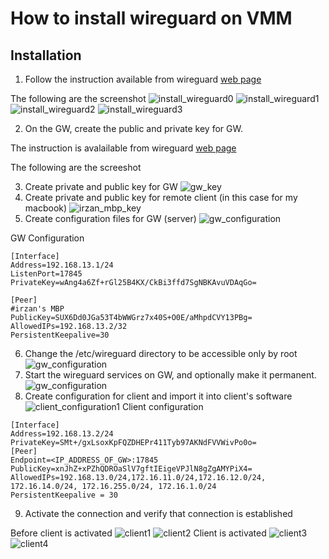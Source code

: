 # How to install wireguard on VMM

## Installation 
1. Follow the instruction available from wireguard [web page](https://www.wireguard.com/install/)

The following are the screenshot
![install_wireguard0](image/install_wireguard0.png)
![install_wireguard1](image/install_wireguard1.png)
![install_wireguard2](image/install_wireguard2.png)
![install_wireguard3](image/install_wireguard3.png)

2. On the GW, create the public and private key for GW.

The instruction is avalailable from wireguard [web page](https://www.wireguard.com/quickstart/)

The following are the screeshot

3. Create private and public key for GW
![gw_key](image/gw_key.png)
4. Create private and public key for remote client (in this case for my macbook)
![irzan_mbp_key](image/irzan_mbp_key.png)
5. Create configuration files for GW (server)
![gw_configuration](image/gw_configuration0.png)

GW Configuration
```
[Interface]
Address=192.168.13.1/24
ListenPort=17845
PrivateKey=wAng4a6Zf+rGl25B4KX/CkBi3ffd7SgNBKAvuVDAqGo=

[Peer]
#irzan's MBP
PublicKey=SUX6Dd0JGa53T4bWWGrz7x40S+O0E/aMhpdCVY13PBg=
AllowedIPs=192.168.13.2/32
PersistentKeepalive=30
```
6. Change the /etc/wireguard directory to be accessible only by root
![gw_configuration](image/gw_configuration1.png)
7. Start the wireguard services on GW, and optionally make it permanent.
![gw_configuration](image/gw_configuration2.png)
8. Create configuration for client and import it into client's software
![client_configuration1](image/client_configuration1.png)
Client configuration
```
[Interface]
Address=192.168.13.2/24
PrivateKey=SMt+/gxLsoxKpFQZDHEPr411Tyb97AKNdFVVWivPo0o=
[Peer]
Endpoint=<IP_ADDRESS_OF_GW>:17845
PublicKey=xnJhZ+xPZhQDROaSlV7gftIEigeVPJlN8gZgAMYPiX4=
AllowedIPs=192.168.13.0/24,172.16.11.0/24,172.16.12.0/24, 172.16.14.0/24, 172.16.255.0/24, 172.16.1.0/24
PersistentKeepalive = 30
```
9. Activate the connection and verify that  connection is established

Before client is activated
![client1](image/client_1.png)
![client2](image/client_2.png)
Client is activated
![client3](image/client_3.png)
![client4](image/client_4.png)



